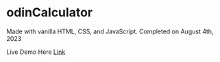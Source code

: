 # odinCalculator

Made with vanilla HTML, CSS, and JavaScript. Completed on August 4th, 2023

Live Demo Here [Link](https://dwaynethebroc.github.io/odinCalculator/)
